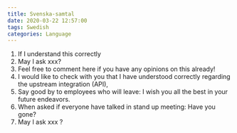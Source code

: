 ```yaml
---
title: Svenska-samtal
date: 2020-03-22 12:57:00
tags: Swedish
categories: Language 
---
```


 1. If I understand this correctly
 2. May I ask xxx?
 3. Feel free to comment here if you have any opinions on this already!
 4. I would like to check with you that I have understood correctly regarding the upstream integration (API),
 5. Say good by to employees who will leave: I wish you all the best in your future endeavors. 
 6. When asked if everyone have talked in stand up meeting: Have you gone? 
 7. May I ask xxx ?